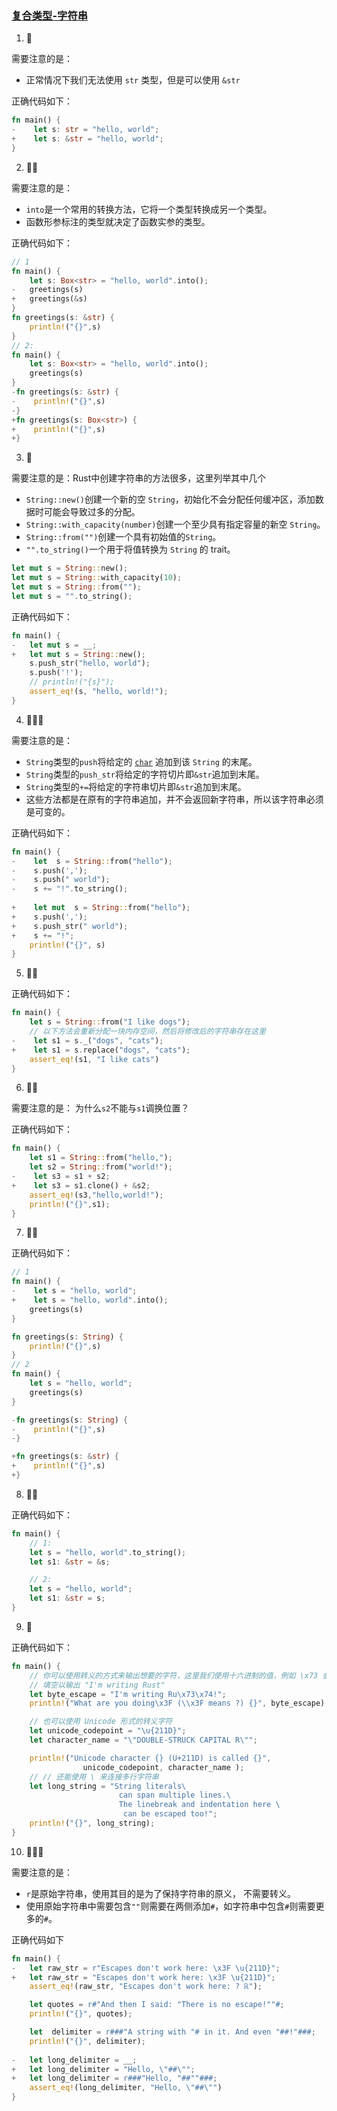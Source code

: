 ### [复合类型-字符串](https://zh.practice.rs/compound-types/string.html)

1. 🌟

需要注意的是：

- 正常情况下我们无法使用 `str` 类型，但是可以使用 `&str`

正确代码如下：

```rust
fn main() {
-    let s: str = "hello, world";
+    let s: &str = "hello, world";
}
```

2. 🌟🌟

需要注意的是：

- `into`是一个常用的转换方法，它将一个类型转换成另一个类型。
- 函数形参标注的类型就决定了函数实参的类型。

正确代码如下：

```rust
// 1
fn main() {
    let s: Box<str> = "hello, world".into();
-   greetings(s)
+   greetings(&s)
}
fn greetings(s: &str) {
    println!("{}",s)
}
// 2: 
fn main() {
    let s: Box<str> = "hello, world".into();
    greetings(s)
}
-fn greetings(s: &str) {
-    println!("{}",s)
-}
+fn greetings(s: Box<str>) {
+    println!("{}",s)
+}
```

3. 🌟

需要注意的是：Rust中创建字符串的方法很多，这里列举其中几个

- `String::new()`创建一个新的空 `String`，初始化不会分配任何缓冲区，添加数据时可能会导致过多的分配。
- `String::with_capacity(number)`创建一个至少具有指定容量的新空 `String`。
- `String::from("")`创建一个具有初始值的`String`。
- `"".to_string()`一个用于将值转换为 `String` 的 trait。

```rust
let mut s = String::new();
let mut s = String::with_capacity(10);
let mut s = String::from("");
let mut s = "".to_string();
```

正确代码如下：

```rust
fn main() {
-   let mut s = __;
+   let mut s = String::new();
    s.push_str("hello, world");
    s.push('!');
    // println!("{s}");
    assert_eq!(s, "hello, world!");
}
```

4. 🌟🌟🌟

需要注意的是：

- `String`类型的`push`将给定的 [`char`](https://rustwiki.org/zh-CN/std/primitive.char.html) 追加到该 `String` 的末尾。
- `String`类型的`push_str`将给定的字符切片即`&str`追加到末尾。
- `String`类型的`+=`将给定的字符串切片即`&str`追加到末尾。
- 这些方法都是在原有的字符串追加，并不会返回新字符串，所以该字符串必须是可变的。

正确代码如下：

```rust
fn main() {
-    let  s = String::from("hello");
-    s.push(',');
-    s.push(" world");
-    s += "!".to_string();
    
+    let mut  s = String::from("hello");
+    s.push(',');
+    s.push_str(" world");
+	 s += "!";
    println!("{}", s)
}
```

5. 🌟🌟

正确代码如下：

```rust
fn main() {
    let s = String::from("I like dogs");
    // 以下方法会重新分配一块内存空间，然后将修改后的字符串存在这里
-    let s1 = s._("dogs", "cats");
+    let s1 = s.replace("dogs", "cats");
    assert_eq!(s1, "I like cats")
}
```

6. 🌟🌟

需要注意的是： 为什么`s2`不能与`s1`调换位置？

正确代码如下：

```rust
fn main() {
    let s1 = String::from("hello,");
    let s2 = String::from("world!");
-    let s3 = s1 + s2; 
+    let s3 = s1.clone() + &s2; 
    assert_eq!(s3,"hello,world!");
    println!("{}",s1);
}
```

7. 🌟🌟

正确代码如下：

```rust
// 1
fn main() {
-    let s = "hello, world";
+    let s = "hello, world".into();
    greetings(s)
}

fn greetings(s: String) {
    println!("{}",s)
}
// 2
fn main() {
    let s = "hello, world";
    greetings(s)
}

-fn greetings(s: String) {
-    println!("{}",s)
-}

+fn greetings(s: &str) {
+    println!("{}",s)
+}
```

8. 🌟🌟

正确代码如下：

```rust
fn main() {
    // 1: 
    let s = "hello, world".to_string();
    let s1: &str = &s;

    // 2: 
    let s = "hello, world";
    let s1: &str = s;
}
```

9. 🌟

正确代码如下：

```rust
fn main() {
    // 你可以使用转义的方式来输出想要的字符，这里我们使用十六进制的值，例如 \x73 会被转义成小写字母 's'
    // 填空以输出 "I'm writing Rust"
    let byte_escape = "I'm writing Ru\x73\x74!";
    println!("What are you doing\x3F (\\x3F means ?) {}", byte_escape);

    // 也可以使用 Unicode 形式的转义字符
    let unicode_codepoint = "\u{211D}";
    let character_name = "\"DOUBLE-STRUCK CAPITAL R\"";

    println!("Unicode character {} (U+211D) is called {}",
                unicode_codepoint, character_name );
    // // 还能使用 \ 来连接多行字符串
    let long_string = "String literals\
                        can span multiple lines.\
                        The linebreak and indentation here \
                         can be escaped too!";
    println!("{}", long_string);
}
```

10. 🌟🌟🌟

需要注意的是：

- `r`是原始字符串，使用其目的是为了保持字符串的原义， 不需要转义。
- 使用原始字符串中需要包含`""`则需要在两侧添加`#`，如字符串中包含`#`则需要更多的`#`。

正确代码如下

```rust
fn main() {
-   let raw_str = r"Escapes don't work here: \x3F \u{211D}";
+   let raw_str = "Escapes don't work here: \x3F \u{211D}";
    assert_eq!(raw_str, "Escapes don't work here: ? ℝ");

    let quotes = r#"And then I said: "There is no escape!""#;
    println!("{}", quotes);

    let  delimiter = r###"A string with "# in it. And even "##!"###;
    println!("{}", delimiter);
    
-   let long_delimiter = __;
+   let long_delimiter = "Hello, \"##\"";
+   let long_delimiter = r###"Hello, "##""###;
    assert_eq!(long_delimiter, "Hello, \"##\"")
}
```

